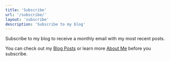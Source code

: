 ```yaml
---
title: 'Subscribe'
url: '/subscribe/'
layout: 'subscribe'
description: 'Subscribe to my blog'
---
```


Subscribe to my blog to receive a monthly email with my most recent posts.

You can check out my [Blog Posts](/blog) or learn more [About Me](/about) before you subscribe.
